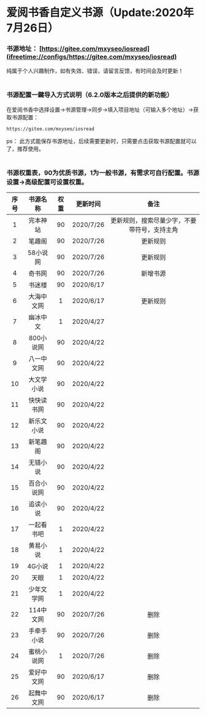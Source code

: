 # 爱阅书香自定义书源（Update:2020年7月26日）

### 书源地址： **[https://gitee.com/mxyseo/iosread](ifreetime://configs/https://gitee.com/mxyseo/iosread)** ###

纯属于个人兴趣制作，如有失效、错误，请留言反馈，有时间会及时更新！<br/><br/>

### 书源配置一鍵导入方式说明（6.2.0版本之后提供的新功能）
在爱阅书香中选择设置→书源管理→同步→填入项目地址（可输入多个地址）→获取书源配置：

```markup
https://gitee.com/mxyseo/iosread
```
ps：
此方式能保存书源地址，后续需要更新时，只需要点击获取书源配置就可以了，推荐使用。<br/><br/>

### 书源权重表，90为优质书源，1为一般书源，有需求可自行配置。书源设置→高级配置可设置权重。<br/>
|序号|书源名称|权重|更新时间|备注|
|:-----:|:-----:|:-----:|:-----:|:-----:|
|1|完本神站|90|2020/7/26|更新规则，搜索尽量少字，不要带符号，支持主角|
|2|笔趣阁|90|2020/7/26|更新规则|
|3|58小说网|90|2020/7/26|更新规则|
|4|奇书网|90|2020/7/26|新增书源|
|5|书迷楼|90|2020/6/17||
|6|大海中文网|1|2020/6/17|更新规则|
|7|幽冰中文|1|2020/4/27||
|8|800小说网|90|2020/4/22||
|9|八一中文网|90|2020/4/22||
|10|大文学小说|90|2020/4/22||
|11|快快读书网|90|2020/4/22||
|12|新乐文小说|90|2020/4/22||
|13|新笔趣阁|90|2020/4/22||
|14|无错小说|90|2020/4/22||
|15|百合小说网|90|2020/4/22||
|16|追读小说|90|2020/4/22||
|17|一起看书吧|1|2020/4/22||
|18|黄易小说|1|2020/4/22||
|19|4G小说|1|2020/4/22||
|20|天眼|1|2020/4/22||
|21|少年文学网|1|2020/4/22||
|22|114中文网|90|2020/7/26|删除|
|23|手牵手小说|90|2020/7/26|删除|
|24|蜜桃小说网|1|2020/7/26|删除|
|25|爱好中文网|90|2020/6/17|删除|
|26|起舞中文网|90|2020/6/17|删除|
